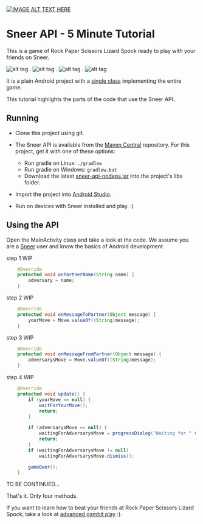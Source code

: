 [![IMAGE ALT TEXT HERE](http://img.youtube.com/vi/iapcKVn7DdY/0.jpg)](http://www.youtube.com/watch?v=iapcKVn7DdY)


Sneer API - 5 Minute Tutorial
====

This is a game of Rock Paper Scissors Lizard Spock ready to play with your friends on Sneer.

![alt tag](https://raw.githubusercontent.com/felipebueno/lizardspock/master/screenshots/0.png) . ![alt tag](https://raw.githubusercontent.com/felipebueno/lizardspock/master/screenshots/1.png) . ![alt tag](https://raw.githubusercontent.com/felipebueno/lizardspock/master/screenshots/2.png) . ![alt tag](https://raw.githubusercontent.com/felipebueno/lizardspock/master/screenshots/3.png)

It is a plain Android project with a [single class](https://github.com/felipebueno/lizardspock/blob/master/src/felipebueno/lizardspock/LizardSpockActivity.java) implementing the entire game.

This tutorial highlights the parts of the code that use the Sneer API.


Running
----

  - Clone this project using git.

  - The Sneer API is available from the [Maven Central](http://search.maven.org/#browse%7C-358320422) repository. For this project, get it with one of these options:
    - Run gradle on Linux: ```./gradlew```
    - Run gradle on Windows: ```gradlew.bat```
    - Download the latest [sneer-api-nodeps.jar](http://dynamic.sneer.me/dist/snapi-nodeps/) into the project's libs folder.

  - Import the project into [Android Studio](http://developer.android.com/sdk/index.html).

  - Run on devices with Sneer installed and play. :)


Using the API
----

Open the MainActivity class and take a look at the code. We assume you are a [Sneer](https://play.google.com/store/search?q=SneerApp) user and know the basics of Android development.

step 1 WIP
```JAVA
	@Override
	protected void onPartnerName(String name) {
		adversary = name;
	}
```

step 2 WIP
```JAVA
	@Override
	protected void onMessageToPartner(Object message) {
		yourMove = Move.valueOf((String)message);
	}
```

step 3 WIP
```JAVA
	@Override
	protected void onMessageFromPartner(Object message) {
		adversarysMove = Move.valueOf((String)message);
	}
```

step 4 WIP
```JAVA
	@Override
	protected void update() {
		if (yourMove == null) {
			waitForYourMove();
			return;
		}

		if (adversarysMove == null) {
			waitingForAdversarysMove = progressDialog("Waiting for " + adversary + "...");
			return;
		}
		if (waitingForAdversarysMove != null)
		    waitingForAdversarysMove.dismiss();

		gameOver();
	}
```

TO BE CONTINUED...

That's it. Only four methods.

If you want to learn how to beat your friends at Rock Paper Scissors Lizard Spock, take a look at [advanced gambit play](http://www.worldrps.com/gambit-play) :).
